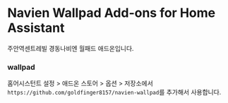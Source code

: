 # Navien Wallpad Add-ons for Home Assistant
  주안역센트레빌 경동나비엔 월패드 애드온입니다.

### wallpad
  홈어시스턴트 설정 > 애드온 스토어 > 옵션 > 저장소에서 `https://github.com/goldfinger8157/navien-wallpad`를 추가해서 사용합니다.
